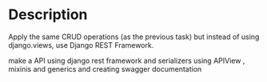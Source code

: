 # Description
Apply the same CRUD operations (as the previous task) but instead of using django.views, use Django REST Framework.

make a API using django rest framework and serializers using APIView , mixinis and generics and creating swagger documentation
